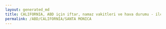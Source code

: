 ```yaml
---
layout: generated_md
title: CALIFORNIA, ABD için iftar, namaz vakitleri ve hava durumu - ilçe/eyalet seç
permalink: /ABD/CALIFORNIA/SANTA MONICA
---
```


<script type="text/javascript">
  var country = ABD;
  var city = CALIFORNIA;
  var state = SANTA MONICA;
  var lat = 72;
  var lon = 21;
</script>
